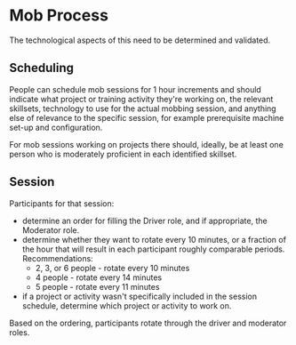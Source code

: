 # Mob Process

The technological aspects of this need to be determined and validated.


## Scheduling

People can schedule mob sessions for 1 hour increments and should indicate what project or training activity they're working on, the relevant skillsets, technology to use for the actual mobbing session, and anything else of relevance to the specific session, for example prerequisite machine set-up and configuration.  

For mob sessions working on projects there should, ideally, be at least one person who is moderately proficient in each identified skillset.


## Session

Participants for that session:
- determine an order for filling the Driver role, and if appropriate, the Moderator role.
- determine whether they want to rotate every 10 minutes, or a fraction of the hour that will result in each participant roughly comparable periods.  
  Recommendations:  
  - 2, 3, or 6 people - rotate every 10 minutes
  - 4 people - rotate every 14 minutes
  - 5 people - rotate every 11 minutes
- if a project or activity wasn't specifically included in the session schedule, determine which project or activity to work on.

Based on the ordering, participants rotate through the driver and moderator roles.